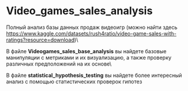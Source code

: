 # Video_games_sales_analysis

Полный анализ базы данных продаж видеоигр (можно найти здесь https://www.kaggle.com/datasets/rush4ratio/video-game-sales-with-ratings?resource=download)\

В файле **Videogames_sales_base_analysis** вы найдете базовые манипуляции с метриками и их визуализацию, а также проверку различных предположений на их основе\

В файле **statistical_hypothesis_testing** вы найдете более интересный анализ с помощью статистических проверок гипотез
